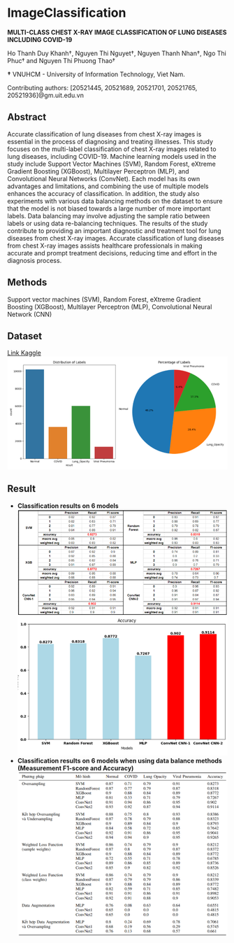 # ImageClassification
**MULTI-CLASS CHEST X-RAY IMAGE CLASSIFICATION OF LUNG DISEASES INCLUDING COVID-19**

Ho Thanh Duy Khanh†, Nguyen Thi Nguyet†, Nguyen Thanh Nhan†, Ngo Thi Phuc† and Nguyen Thi Phuong Thao†

**†** VNUHCM - University of Information Technology, Viet Nam.

Contributing authors: [20521445, 20521689, 20521701, 20521765, 20521936]@gm.uit.edu.vn

## Abstract
Accurate classification of lung diseases from chest X-ray images is essential in the process of diagnosing and treating illnesses. This study focuses on the multi-label classification of chest X-ray images related to lung diseases, including COVID-19. Machine learning models used in the study include Support Vector Machines (SVM), Random Forest, eXtreme Gradient Boosting (XGBoost), Multilayer Perceptron (MLP), and Convolutional Neural Networks (ConvNet). Each model has its own advantages and limitations, and combining the use of multiple models enhances the accuracy of classification. In addition, the study also experiments with various data balancing methods on the dataset to ensure that the model is not biased towards a large number of more important labels. Data balancing may involve adjusting the sample ratio between labels or using data re-balancing techniques. The results of the study contribute to providing an important diagnostic and treatment tool for lung diseases from chest X-ray images. Accurate classification of lung diseases from chest X-ray images assists healthcare professionals in making accurate and prompt treatment decisions, reducing time and effort in the diagnosis process.

## Methods
Support vector machines (SVM), Random Forest, eXtreme Gradient Boosting (XGBoost), Multilayer Perceptron (MLP), Convolutional Neural Network (CNN)

## Dataset
[Link Kaggle](https://www.kaggle.com/datasets/tawsifurrahman/covid19-radiography-database)
![Dataset](https://github.com/Moon2909/ImageClassification/blob/main/dataset.png)

## Result
- **Classification results on 6 models**
![Result1a](https://github.com/Moon2909/ImageClassification/blob/main/Result1a.png)
![Result1b](https://github.com/Moon2909/ImageClassification/blob/main/Result1b.png)
- **Classification results on 6 models when using data balance methods (Measurement F1-score and Accuracy)**
![Result2](https://github.com/Moon2909/ImageClassification/blob/main/Result2.png)

